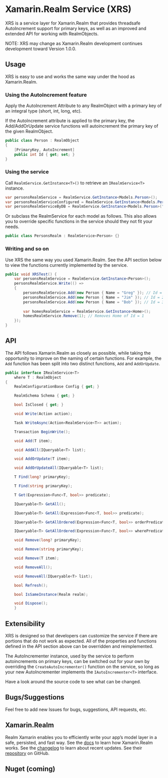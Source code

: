 ﻿# Xamarin.Realm Service (XRS)
XRS is a service layer for Xamarin.Realm that provides threadsafe AutoIncrement support for primary keys, as well as an improved and extended API for working with RealmObjects.

NOTE: XRS may change as Xamarin.Realm development continues development toward Version 1.0.0.

## Usage
XRS is easy to use and works the same way under the hood as Xamarin.Realm.

### Using the AutoIncrement feature
Apply the AutoIncrement Attribute to any RealmObject with a primary key of an integral type (short, int, long, etc).

If the AutoIncrement attribute is applied to the primary key, the Add/AddOrUpdate service functions will autoincrement the primary key of the given RealmObject.
```csharp
public class Person : RealmObject
{
	[PrimaryKey, AutoIncrement]
	public int Id { get; set; }
}
```

### Using the service
Call `RealmService.GetInstance<T>()` to retrieve an `IRealmService<T>` instance.
```csharp
var personsRealmService = RealmService.GetInstance<Models.Person>();
var personsRealmServiceConfigured = RealmService.GetInstance<Models.Person>(realmConfiguration);
var personsRealmServiceByDB = RealmService.GetInstance<Models.Person>("path/to/database");
```

Or subclass the RealmService for each model as follows. This also allows you to override specific functions in the service should they not fit your needs.
```csharp
public class PersonsRealm : RealmService<Person> {}
```

### Writing and so on
Use XRS the same way you used Xamarin.Realm. See the API section below to view the functions currently implemented by the service.
```csharp
public void XRSTest() {
	var personsRealmService = RealmService.GetInstance<Person>();
	personsRealmService.Write(() =>
	{
		personsRealmService.Add(new Person { Name = "Greg" }); // Id = 1
		personsRealmService.Add(new Person { Name = "Jim" }); // Id = 2
		personsRealmService.Add(new Person { Name = "Bob" }); // Id = 3
		
		var homesRealmService = RealmService.GetInstance<Home>();
		homesRealmService.Remove(1); // Removes Home of Id = 1
	});
}
```

## API
The API follows Xamarin.Realm as closely as possible, while taking the opportunity to improve on the naming of certain functions.
For example, the `Add` function has been split into two distinct functions, `Add` and `AddOrUpdate`.

```csharp
public interface IRealmService<T>
    where T : RealmObject
{
	RealmConfigurationBase Config { get; }

	RealmSchema Schema { get; }

	bool IsClosed { get; }

	void Write(Action action);

	Task WriteAsync(Action<RealmService<T>> action);

	Transaction BeginWrite();

	void Add(T item);

	void AddAll(IQueryable<T> list);

	void AddOrUpdate(T item);

	void AddOrUpdateAll(IQueryable<T> list);

	T Find(long? primaryKey);

	T Find(string primaryKey);

	T Get(Expression<Func<T, bool>> predicate);

	IQueryable<T> GetAll();

	IQueryable<T> GetAll(Expression<Func<T, bool>> predicate);

	IQueryable<T> GetAllOrdered(Expression<Func<T, bool>> orderPredicate);

	IQueryable<T> GetAllOrdered(Expression<Func<T, bool>> wherePredicate, Expression<Func<T, bool>> orderPredicate);

	void Remove(long? primaryKey);

	void Remove(string primaryKey);

	void Remove(T item);

	void RemoveAll();

	void RemoveAll(IQueryable<T> list);

	bool Refresh();

	bool IsSameInstance(Realm realm);

	void Dispose();
    }
```

## Extensibility
XRS is designed so that developers can customize the service if there are portions that do not work as expected.
All of the properties and functions defined in the API section above can be overridden and reimplemented.

The AutoIncrementer instance, used by the service to perform autoincrements on primary keys, can be switched out
for your own by overriding the `CreateAutoIncrementer()` function on the service, so long as your new AutoIncrementer implements the `IAutoIncrementer<T>` interface.

Have a look around the source code to see what can be changed.

## Bugs/Suggestions
Feel free to add new Issues for bugs, suggestions, API requests, etc.

## Xamarin.Realm
Realm Xamarin enables you to efficiently write your app’s model layer in a safe, persisted, and fast way.
See the [docs](https://realm.io/docs/xamarin/latest/) to learn how Xamarin.Realm works.
See the [changelog](https://github.com/realm/realm-dotnet/blob/master/CHANGELOG.md) to learn about recent updates.
See their [repository](https://github.com/realm/realm-dotnet) on GitHub.

## Nuget (coming)
